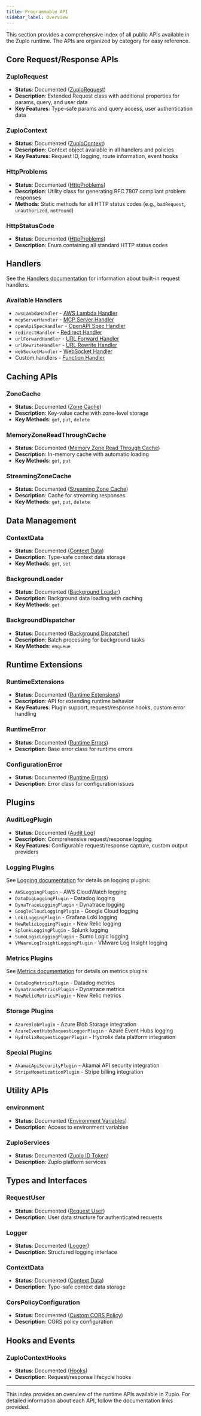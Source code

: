 ```yaml
---
title: Programmable API
sidebar_label: Overview
---
```


This section provides a comprehensive index of all public APIs available in the
Zuplo runtime. The APIs are organized by category for easy reference.

## Core Request/Response APIs

### ZuploRequest

- **Status**: Documented ([ZuploRequest](./zuplo-request.md))
- **Description**: Extended Request class with additional properties for params,
  query, and user data
- **Key Features**: Type-safe params and query access, user authentication data

### ZuploContext

- **Status**: Documented ([ZuploContext](./zuplo-context.md))
- **Description**: Context object available in all handlers and policies
- **Key Features**: Request ID, logging, route information, event hooks

### HttpProblems

- **Status**: Documented ([HttpProblems](./http-problems.md))
- **Description**: Utility class for generating RFC 7807 compliant problem
  responses
- **Methods**: Static methods for all HTTP status codes (e.g., `badRequest`,
  `unauthorized`, `notFound`)

### HttpStatusCode

- **Status**: Documented ([HttpProblems](./http-problems.md))
- **Description**: Enum containing all standard HTTP status codes

## Handlers

See the [Handlers documentation](/docs/handlers) for information about built-in
request handlers.

### Available Handlers

- `awsLambdaHandler` - [AWS Lambda Handler](/docs/handlers/aws-lambda)
- `mcpServerHandler` - [MCP Server Handler](/docs/handlers/mcp-server)
- `openApiSpecHandler` - [OpenAPI Spec Handler](/docs/handlers/openapi)
- `redirectHandler` - [Redirect Handler](/docs/handlers/redirect)
- `urlForwardHandler` - [URL Forward Handler](/docs/handlers/url-forward)
- `urlRewriteHandler` - [URL Rewrite Handler](/docs/handlers/url-rewrite)
- `webSocketHandler` - [WebSocket Handler](/docs/handlers/websocket-handler)
- Custom handlers - [Function Handler](/docs/handlers/custom-handler)

## Caching APIs

### ZoneCache

- **Status**: Documented ([Zone Cache](./zone-cache.md))
- **Description**: Key-value cache with zone-level storage
- **Key Methods**: `get`, `put`, `delete`

### MemoryZoneReadThroughCache

- **Status**: Documented
  ([Memory Zone Read Through Cache](./memory-zone-read-through-cache.md))
- **Description**: In-memory cache with automatic loading
- **Key Methods**: `get`, `put`

### StreamingZoneCache

- **Status**: Documented ([Streaming Zone Cache](./streaming-zone-cache.md))
- **Description**: Cache for streaming responses
- **Key Methods**: `get`, `put`, `delete`

## Data Management

### ContextData

- **Status**: Documented ([Context Data](./context-data.md))
- **Description**: Type-safe context data storage
- **Key Methods**: `get`, `set`

### BackgroundLoader

- **Status**: Documented ([Background Loader](./background-loader.md))
- **Description**: Background data loading with caching
- **Key Methods**: `get`

### BackgroundDispatcher

- **Status**: Documented ([Background Dispatcher](./background-dispatcher.md))
- **Description**: Batch processing for background tasks
- **Key Methods**: `enqueue`

## Runtime Extensions

### RuntimeExtensions

- **Status**: Documented ([Runtime Extensions](./runtime-extensions.md))
- **Description**: API for extending runtime behavior
- **Key Features**: Plugin support, request/response hooks, custom error
  handling

### RuntimeError

- **Status**: Documented ([Runtime Errors](./runtime-errors.md))
- **Description**: Base error class for runtime errors

### ConfigurationError

- **Status**: Documented ([Runtime Errors](./runtime-errors.md))
- **Description**: Error class for configuration issues

## Plugins

### AuditLogPlugin

- **Status**: Documented ([Audit Log](./audit-log.md))
- **Description**: Comprehensive request/response logging
- **Key Features**: Configurable request/response capture, custom output
  providers

### Logging Plugins

See [Logging documentation](/docs/articles/logging.md) for details on logging
plugins:

- `AWSLoggingPlugin` - AWS CloudWatch logging
- `DataDogLoggingPlugin` - Datadog logging
- `DynaTraceLoggingPlugin` - Dynatrace logging
- `GoogleCloudLoggingPlugin` - Google Cloud logging
- `LokiLoggingPlugin` - Grafana Loki logging
- `NewRelicLoggingPlugin` - New Relic logging
- `SplunkLoggingPlugin` - Splunk logging
- `SumoLogicLoggingPlugin` - Sumo Logic logging
- `VMWareLogInsightLoggingPlugin` - VMware Log Insight logging

### Metrics Plugins

See [Metrics documentation](/docs/articles/metrics-plugins.md) for details on
metrics plugins:

- `DataDogMetricsPlugin` - Datadog metrics
- `DynatraceMetricsPlugin` - Dynatrace metrics
- `NewRelicMetricsPlugin` - New Relic metrics

### Storage Plugins

- `AzureBlobPlugin` - Azure Blob Storage integration
- `AzureEventHubsRequestLoggerPlugin` - Azure Event Hubs logging
- `HydrolixRequestLoggerPlugin` - Hydrolix data platform integration

### Special Plugins

- `AkamaiApiSecurityPlugin` - Akamai API security integration
- `StripeMonetizationPlugin` - Stripe billing integration

## Utility APIs

### environment

- **Status**: Documented ([Environment Variables](./environment.md))
- **Description**: Access to environment variables

### ZuploServices

- **Status**: Documented ([Zuplo ID Token](./zuplo-id-token.md))
- **Description**: Zuplo platform services

## Types and Interfaces

### RequestUser

- **Status**: Documented ([Request User](./request-user.md))
- **Description**: User data structure for authenticated requests

### Logger

- **Status**: Documented ([Logger](./logger.md))
- **Description**: Structured logging interface

### ContextData

- **Status**: Documented ([Context Data](./context-data.md))
- **Description**: Type-safe context data storage

### CorsPolicyConfiguration

- **Status**: Documented ([Custom CORS Policy](./custom-cors-policy.md))
- **Description**: CORS policy configuration

## Hooks and Events

### ZuploContextHooks

- **Status**: Documented ([Hooks](./hooks.md))
- **Description**: Request/response lifecycle hooks

---

This index provides an overview of the runtime APIs available in Zuplo. For
detailed information about each API, follow the documentation links provided.

